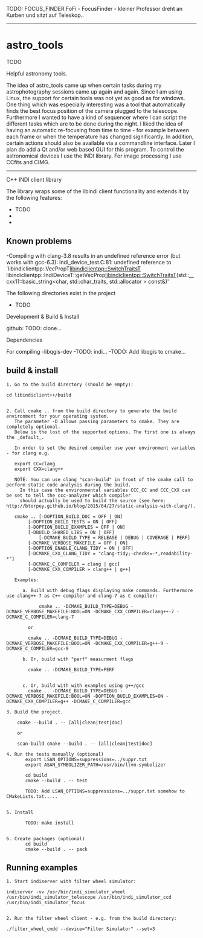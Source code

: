 TODO: FOCUS_FINDER
FoFi - FocusFinder - kleiner Professor dreht an Kurben und sitzt auf Teleskop..


----------------------------------------------------------------------------------------------------------------------------

astro_tools
===========

TODO

Helpful astronomy tools.


The idea of astro_tools came up when certain tasks during my
astrophotography sessions came up again and again. Since I am using
Linux, the support for certain tools was not yet as good as for windows.
One thing which was especially interesting was a tool that automatically
finds the best focus position of the camera plugged to the telescope.
Furthermore I wanted to have a kind of sequencer where I can script the
different tasks which are to be done during the night. I liked the idea
of having an automatic re-focusing from time to time - for example
between each frame or when the temperature has changed significantly.
In addition, certain actions should also be available via a commandline
interface.
Later I plan do add a Qt and/or web based GUI for this program.
To control the astronomical devices I use the INDI library.
For image processing I use CCfits and CIMG.


----------------------------------------------------------------------------------------------------------------------------

C++ INDI client library

The library wraps some of the libindi client functionality and extends it by the following features:
   * TODO
   *
   *

Known problems
--------------

-Compiling with clang-3.8 results in an undefined reference error (but works with gcc-6.3):
	  indi_device_test.C:81: undefined reference to `libindiclientpp::VecPropT<libindiclientpp::SwitchTraitsT>
	  libindiclientpp::IndiDeviceT::getVecProp<libindiclientpp::SwitchTraitsT>(std::__cxx11::basic_string<char,
	  std::char_traits<char>, std::allocator<char> > const&)'


The following directories exist in the project
  * TODO


Development & Build & Install

github:  TODO: clone...


Dependencies

For compiling
-libqgis-dev
-TODO: indi...
-TODO: Add libqgis to cmake...

build & install
---------------

	1. Go to the build directory (should be empty):

	cd libindiclient++/build


	2. Call cmake .. from the build directory to generate the build environment for your operating system.
	   The parameter -D allows passing parameters to cmake. They are completely optional.
	   Below is the lost of the supported options. The first one is always the _default_.

	   In order to set the desired compiler use your environment variables - for clang e.g.
	   
	   export CC=clang
	   export CXX=clang++

	   NOTE: You can use clang "scan-build" in front of the cmake call to perform static code analysis during the build.
	   	 In this case the environmental variables CCC_CC and CCC_CXX can be set to tell the ccc-analyzer which compiler
		 should actually be used to build the source (see here: http://btorpey.github.io/blog/2015/04/27/static-analysis-with-clang/).
		 
	   cmake .. [-DOPTION_BUILD_DOC = OFF | ON]
	   	    [-DOPTION_BUILD_TESTS = ON | OFF]
		    [-DOPTION_BUILD_EXAMPLES = OFF | ON]
		    [-DBUILD_SHARED_LIBS = ON | OFF]
	            [-DCMAKE_BUILD_TYPE = RELEASE | DEBUG | COVERAGE | PERF]
		    [-DCMAKE_VERBOSE_MAKEFILE = OFF | ON]
		    [-DOPTION_ENABLE_CLANG_TIDY = ON | OFF]
		    [-DCMAKE_CXX_CLANG_TIDY = "clang-tidy;-checks=-*,readability-*"]
		    [-DCMAKE_C_COMPILER = clang | gcc]
		    [-DCMAKE_CXX_COMPILER = clang++ | g++]
		 
	   Examples:

	      a. Build with debug flags displaying make commands. Furthermore use clang++-7 as C++ compiler and clang-7 as C compiler:
	
	            cmake .. -DCMAKE_BUILD_TYPE=DEBUG -DCMAKE_VERBOSE_MAKEFILE:BOOL=ON -DCMAKE_CXX_COMPILER=clang++-7 -DCMAKE_C_COMPILER=clang-7

		    or
		    
		    cmake .. -DCMAKE_BUILD_TYPE=DEBUG -DCMAKE_VERBOSE_MAKEFILE:BOOL=ON -DCMAKE_CXX_COMPILER=g++-9 -DCMAKE_C_COMPILER=gcc-9

	      b. Or, build with "perf" measurment flags

		    cmake .. -DCMAKE_BUILD_TYPE=PERF


	      c. Or, build with with examples using g++/gcc
		    cmake .. -DCMAKE_BUILD_TYPE=DEBUG -DCMAKE_VERBOSE_MAKEFILE:BOOL=ON -DOPTION_BUILD_EXAMPLES=ON -DCMAKE_CXX_COMPILER=g++ -DCMAKE_C_COMPILER=gcc

	3. Build the project.
	
		cmake --build . -- [all|clean|test|doc]

		or

		scan-build cmake --build . -- [all|clean|test|doc]

	4. Run the tests manually (optional)
	       export LSAN_OPTIONS=suppressions=../suppr.txt
	       export ASAN_SYMBOLIZER_PATH=/usr/bin/llvm-symbolizer
	       
	       cd build
	       cmake --build . -- test
	       
	       TODO: Add LSAN_OPTIONS=suppressions=../suppr.txt somehow to CMakeLists.txt.....
	       

	5. Install
	
	       TODO: make install


	6. Create packages (optional)
	       cd build
	       cmake --build . -- pack
	       

Running examples
----------------

	1. Start indiserver with filter wheel simulator:

	indiserver -vv /usr/bin/indi_simulator_wheel /usr/bin/indi_simulator_telescope /usr/bin/indi_simulator_ccd /usr/bin/indi_simulator_focus


	2. Run the filter wheel client - e.g. from the build directory:

	./filter_wheel_cmdd --device="Filter Simulator" --set=3


